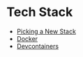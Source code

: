 # Tech Stack

- [Picking a New Stack](./new-stack.md)
- [Docker](./docker.md)
- [Devcontainers](./devcontainers.md)
